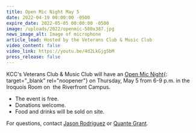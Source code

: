 ```yaml
---
title: Open Mic Night May 5
date: 2022-04-19 00:00:00 -0500
expire_date: 2022-05-05 00:00:00 -0500
image: /uploads/2022/openmic-580x387.jpg
news_image_alt: Image of microphone
article_lead: Hosted by the Veterans Club & Music Club
video_content: false
video_link: https://youtu.be/4d2LkGjg5bM
press_release: false
---
```

KCC's Veterans Club & Music Club will have an [Open Mic Night](/uploads/2022/open-mic-flyer.png){: target="_blank" rel="noopener"} on Thursday, May 5 from 6-9 p.m. in the Iroquois Room on &nbsp;the Riverfront Campus.

* The event is free.
* Donations welcome.
* Food and drinks will be sold on site.

For questions, contact [Jason Rodriguez](mailto:jrodriguez@kcc.edu) or [Quante Grant](mailto:qgrant@student.kcc.edu).
